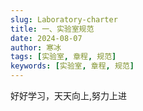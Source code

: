 ```yaml
---
slug: Laboratory-charter
title: 一、实验室规范
date: 2024-08-07
author: 寒冰
tags: [实验室, 章程, 规范]
keywords: [实验室, 章程, 规范]
---
```

好好学习，天天向上,努力上进